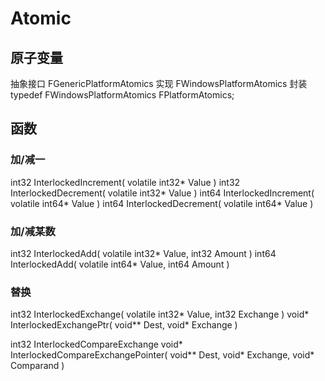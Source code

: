 # Atomic

## 原子变量
抽象接口 	FGenericPlatformAtomics 
实现   FWindowsPlatformAtomics
封装  typedef FWindowsPlatformAtomics FPlatformAtomics;
## 函数

### 加/减一
int32 InterlockedIncrement( volatile int32* Value )
int32 InterlockedDecrement( volatile int32* Value )
int64 InterlockedIncrement( volatile int64* Value )
int64 InterlockedDecrement( volatile int64* Value )

### 加/减某数
int32 InterlockedAdd( volatile int32* Value, int32 Amount )
int64 InterlockedAdd( volatile int64* Value, int64 Amount )

### 替换 
int32 InterlockedExchange( volatile int32* Value, int32 Exchange )
void* InterlockedExchangePtr( void** Dest, void* Exchange )

int32 InterlockedCompareExchange
void* InterlockedCompareExchangePointer( void** Dest, void* Exchange, void* Comparand )